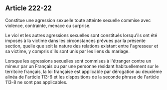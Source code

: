 Article 222-22
----
Constitue une agression sexuelle toute atteinte sexuelle commise avec violence,
contrainte, menace ou surprise.

Le viol et les autres agressions sexuelles sont constitués lorsqu'ils ont été
imposés à la victime dans les circonstances prévues par la présente section,
quelle que soit la nature des relations existant entre l'agresseur et sa
victime, y compris s'ils sont unis par les liens du mariage.

Lorsque les agressions sexuelles sont commises à l'étranger contre un mineur par
un Français ou par une personne résidant habituellement sur le territoire
français, la loi française est applicable par dérogation au deuxième alinéa de
l'article 113-6 et les dispositions de la seconde phrase de l'article 113-8 ne
sont pas applicables.
